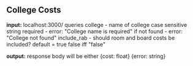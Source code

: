 ## College Costs

**input:**
    localhost:3000/
    queries
        college - name of college
            case sensitive string
            required - error: "College name is required"
            if not found - error: "College not found"
        include_rab - should room and board costs be included?
            default = true
            false iff "false"

**output:**
    response body will be either
        {cost: float}
        {error: string}
